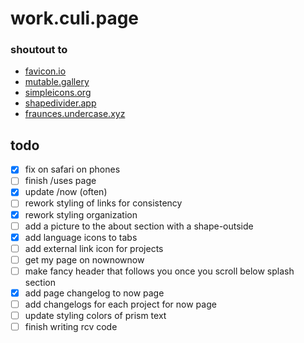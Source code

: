 # work.culi.page

### shoutout to
 - [favicon.io](https://favicon.io/)
 - [mutable.gallery](https://mutable.gallery/)
 - [simpleicons.org](https://simpleicons.org/)
 - [shapedivider.app](https://www.shapedivider.app/)
 - [fraunces.undercase.xyz](https://fraunces.undercase.xyz/)

## todo
 - [x] fix on safari on phones
 - [ ] finish /uses page
 - [x] update /now (often)
 - [ ] rework styling of links for consistency
 - [x] rework styling organization
 - [ ] add a picture to the about section with a shape-outside
 - [x] add language icons to tabs
 - [ ] add external link icon for projects
 - [ ] get my page on nownownow
 - [ ] make fancy header that follows you once you scroll below splash section
 - [x] add page changelog to now page
 - [ ] add changelogs for each project for now page
 - [ ] update styling colors of prism text
 - [ ] finish writing rcv code